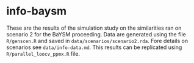 # info-baysm

These are the results of the simulation study on the similarities ran on scenario 2 for the BaYSM proceeding.
Data are generated using the file `R/genscen.R` and saved in `data/scenarios/scenario2.rda`. Fore details on scenarios see `data/info-data.md`. 
This results can be replicated using `R/parallel_loocv_ppmx.R` file. 
